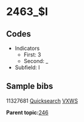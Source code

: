 # 2463\_$I

## Codes

-   Indicators
    -   First: 3
    -   Second: \_
-   Subfield: I

## Sample bibs

11327681 [Quicksearch](https://search.library.yale.edu/catalog/11327681) [VXWS](http://prodorbis.library.yale.edu:7014/vxws/GetHoldingsService?bibId=11327681)

**Parent topic:**[246](../../tags/246/246.md)

